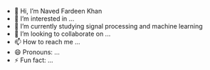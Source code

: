 - 👋 Hi, I’m Naved Fardeen Khan
- 👀 I’m interested in ...
- 🌱 I’m currently studying signal processing and machine learning
- 💞️ I’m looking to collaborate on ...
- 📫 How to reach me ...
- 😄 Pronouns: ...
- ⚡ Fun fact: ...

<!---
Fardeen-2869/Fardeen-2869 is a ✨ special ✨ repository because its `README.md` (this file) appears on your GitHub profile.
You can click the Preview link to take a look at your changes.
--->
